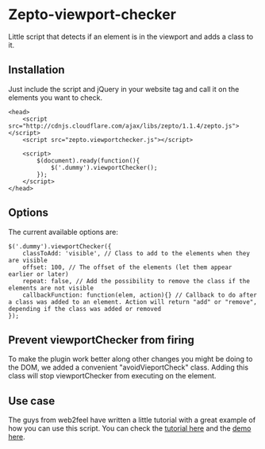 Zepto-viewport-checker
=======================

Little script that detects if an element is in the viewport and adds a class to it.

Installation
------------
Just include the script and jQuery in your website <head> tag and call it on the elements you want to check.
```code
<head>
    <script src="http://cdnjs.cloudflare.com/ajax/libs/zepto/1.1.4/zepto.js"></script>
    <script src="zepto.viewportchecker.js"></script>

    <script>
        $(document).ready(function(){
            $('.dummy').viewportChecker();
        });
    </script>
</head>
```

Options
-------
The current available options are:
```code
$('.dummy').viewportChecker({
    classToAdd: 'visible', // Class to add to the elements when they are visible
    offset: 100, // The offset of the elements (let them appear earlier or later)
    repeat: false, // Add the possibility to remove the class if the elements are not visible
    callbackFunction: function(elem, action){} // Callback to do after a class was added to an element. Action will return "add" or "remove", depending if the class was added or removed
});
```

Prevent viewportChecker from firing
-------
To make the plugin work better along other changes you might be doing to the DOM, we added a convenient "avoidVieportCheck" class. Adding this class will stop viewportChecker from executing on the element.


Use case
--------
The guys from web2feel have written a little tutorial with a great example of how you can use this script. You can check the [tutorial here](http://www.web2feel.com/tutorial-for-animated-scroll-loading-effects-with-animate-css-and-jquery/) and the [demo here](http://web2feel.com/freeby/scroll-effects/index.html).
